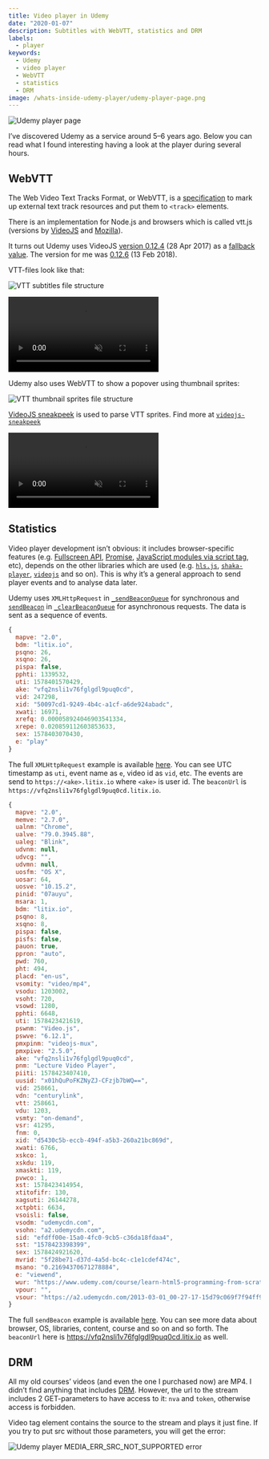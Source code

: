 ```yaml
---
title: Video player in Udemy
date: "2020-01-07"
description: Subtitles with WebVTT, statistics and DRM
labels:
  - player
keywords:
  - Udemy
  - video player
  - WebVTT
  - statistics
  - DRM
image: /whats-inside-udemy-player/udemy-player-page.png
---
```


![Udemy player page](/whats-inside-udemy-player/udemy-player-page.png)

I’ve discovered Udemy as a service around 5–6 years ago. Below you can read what I found interesting having a look at the player during several hours.

## WebVTT

The Web Video Text Tracks Format, or WebVTT, is a [specification](https://www.w3.org/TR/webvtt1/) to mark up external text track resources and put them to `<track>` elements.

There is an implementation for Node.js and browsers which is called vtt.js (versions by [VideoJS](https://github.com/videojs/vtt.js) and [Mozilla](https://github.com/mozilla/vtt.js)).

It turns out Udemy uses VideoJS [version 0.12.4](https://vjs.zencdn.net/vttjs/0.12.4/vtt.min.js) (28 Apr 2017) as a [fallback value](https://gist.github.com/Beraliv/92a80cd531cd8e0535f7fabd05fda88d#file-vendor-videojs-js-L2517). The version for me was [0.12.6](https://www.udemy.com/staticx/udemy/js/node_modules/videojs-vtt.js/dist/vtt.min.js?v=328c99057dda7916bc39228043cb195e1cf8acef) (13 Feb 2018).

VTT-files look like that:

![VTT subtitles file structure](/whats-inside-udemy-player/subtitles-vtt-file-structure.png)

<video autoplay loop muted playsinline>
  <source src="https://res.cloudinary.com/beraliv/video/upload/v1626469589/blog_beraliv_dev/whats-inside-udemy-player/udemy-subtitle-update-based-on-vtt_wgc5a5.webm" type="video/webm"></source>
  <source src="https://res.cloudinary.com/beraliv/video/upload/v1626469589/blog_beraliv_dev/whats-inside-udemy-player/udemy-subtitle-update-based-on-vtt.mp4" type="video/mp4"></source>
</video>

Udemy also uses WebVTT to show a popover using thumbnail sprites:

![VTT thumbnail sprites file structure](/whats-inside-udemy-player/thumbnail-sprites-vtt-file-structure.png)

[VideoJS sneakpeek](https://gist.github.com/Beraliv/92a80cd531cd8e0535f7fabd05fda88d#file-vendor-videojs-js-L12507) is used to parse VTT sprites. Find more at [`videojs-sneakpeek`](https://github.com/udemy/videojs-sneakpeek)

<video autoplay loop muted playsinline>
  <source src="https://res.cloudinary.com/beraliv/video/upload/v1626469589/blog_beraliv_dev/whats-inside-udemy-player/udemy-thumbnail-update-based-on-vtt.webm" type="video/webm"></source>
  <source src="https://res.cloudinary.com/beraliv/video/upload/v1626469588/blog_beraliv_dev/whats-inside-udemy-player/udemy-thumbnail-update-based-on-vtt_sz0jnj.mp4" type="video/mp4"></source>
</video>

## Statistics

Video player development isn’t obvious: it includes browser-specific features (e.g. [Fullscreen API](https://caniuse.com/fullscreen), [Promise](https://caniuse.com/?search=Promise), [JavaScript modules via script tag](https://caniuse.com/?search=JavaScript%20modules%20via%20script%20tag), etc), depends on the other libraries which are used (e.g. [`hls.js`](https://github.com/video-dev/hls.js/#compatibility), [`shaka-player`](https://github.com/google/shaka-player#platform-and-browser-support-matrix), [`videojs`](https://videojs.com/html5-video-support/) and so on). This is why it’s a general approach to send player events and to analyse data later.

Udemy uses `XMLHttpRequest` in [`_sendBeaconQueue`](https://gist.github.com/Beraliv/92a80cd531cd8e0535f7fabd05fda88d#file-vendor-videojs-js-L11123) for synchronous and [`sendBeacon`](https://developer.mozilla.org/en-US/docs/Web/API/Navigator/sendBeacon) in [`_clearBeaconQueue`](https://gist.github.com/Beraliv/92a80cd531cd8e0535f7fabd05fda88d#file-vendor-videojs-js-L11099) for asynchronous requests. The data is sent as a sequence of events.

```javascript title=Statistics synchronous event example
{
  mapve: "2.0",
  bdm: "litix.io",
  psqno: 26,
  xsqno: 26,
  pispa: false,
  pphti: 1339532,
  uti: 1578401570429,
  ake: "vfq2nsli1v76fglgdl9puq0cd",
  vid: 247298,
  xid: "50097cd1-9249-4b4c-a1cf-a6de924abadc",
  xwati: 16971,
  xrefq: 0.000058924046903541334,
  xrepe: 0.020859112603853633,
  sex: 1578403070430,
  e: "play"
}
```

The full `XMLHttpRequest` example is available [here](https://gist.github.com/Beraliv/fe146fdaf7b87c141ddaf5da10779fda). You can see UTC timestamp as `uti`, event name as `e`, video id as `vid`, etc. The events are send to `https://<ake>.litix.io` where `<ake>` is user id. The `beaconUrl` is `https://vfq2nsli1v76fglgdl9puq0cd.litix.io`.

```javascript title=Statistics asynchronous event example
{
  mapve: "2.0",
  memve: "2.7.0",
  ualnm: "Chrome",
  ualve: "79.0.3945.88",
  ualeg: "Blink",
  udvnm: null,
  udvcg: "",
  udvmn: null,
  uosfm: "OS X",
  uosar: 64,
  uosve: "10.15.2",
  pinid: "07auyu",
  msara: 1,
  bdm: "litix.io",
  psqno: 8,
  xsqno: 8,
  pispa: false,
  pisfs: false,
  pauon: true,
  ppron: "auto",
  pwd: 760,
  pht: 494,
  placd: "en-us",
  vsomity: "video/mp4",
  vsodu: 1203002,
  vsoht: 720,
  vsowd: 1280,
  pphti: 6648,
  uti: 1578423421619,
  pswnm: "Video.js",
  pswve: "6.12.1",
  pmxpinm: "videojs-mux",
  pmxpive: "2.5.0",
  ake: "vfq2nsli1v76fglgdl9puq0cd",
  pnm: "Lecture Video Player",
  piiti: 1578423407410,
  uusid: "x01hQuPoFKZNyZJ-CFzjb7bWQ==",
  vid: 258661,
  vdn: "centurylink",
  vtt: 258661,
  vdu: 1203,
  vsmty: "on-demand",
  vsr: 41295,
  fnm: 0,
  xid: "d5430c5b-eccb-494f-a5b3-260a21bc869d",
  xwati: 6766,
  xskco: 1,
  xskdu: 119,
  xmaskti: 119,
  pvwco: 1,
  xst: 1578423414954,
  xtitofifr: 130,
  xagsuti: 26144278,
  xctpbti: 6634,
  vsoisli: false,
  vsodm: "udemycdn.com",
  vsohn: "a2.udemycdn.com",
  sid: "efdff00e-15a0-4fc0-9cb5-c36da18fdaa4",
  sst: "1578423398399",
  sex: 1578424921620,
  mvrid: "5f28be71-d37d-4a5d-bc4c-c1e1cdef474c",
  msano: "0.21694370671278884",
  e: "viewend",
  wur: "https://www.udemy.com/course/learn-html5-programming-from-scratch/learn/lecture/235793#overview",
  vpour: "",
  vsour: "https://a2.udemycdn.com/2013-03-01_00-27-17-15d79c069f7f94ff9b8037f0ab0bad3f/WebHD_720p.mp4?<...private-params-for-access>"
}
```

The full `sendBeacon` example is available [here](https://gist.github.com/Beraliv/2b5e7383bf339e04cd004d99096cf81f). You can see more data about browser, OS, libraries, content, course and so on and so forth. The `beaconUrl` here is https://vfq2nsli1v76fglgdl9puq0cd.litix.io as well.

## DRM

All my old courses’ videos (and even the one I purchased now) are MP4. I didn’t find anything that includes [DRM](https://developer.mozilla.org/en-US/docs/Plugins/Flash_to_HTML5/Video/DRM_and_authentication). However, the url to the stream includes 2 GET-parameters to have access to it: `nva` and `token`, otherwise access is forbidden.

Video tag element contains the source to the stream and plays it just fine. If you try to put src without those parameters, you will get the error:

![Udemy player MEDIA_ERR_SRC_NOT_SUPPORTED error](/whats-inside-udemy-player/MEDIA_ERR_SRC_NOT_SUPPORTED.png)
